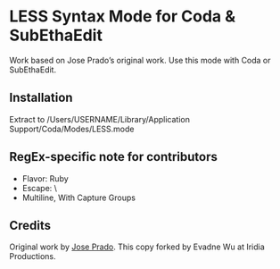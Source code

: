 #	LESS Syntax Mode for Coda & SubEthaEdit

Work based on Jose Prado’s original work.  Use this mode with Coda or SubEthaEdit.

##	Installation
Extract to /Users/USERNAME/Library/Application Support/Coda/Modes/LESS.mode

##	RegEx-specific note for contributors

*	Flavor: Ruby
*	Escape: \
*	Multiline, With Capture Groups

##	Credits

Original work by [Jose Prado](http://pradador.com/).  This copy forked by Evadne Wu at Iridia Productions.




